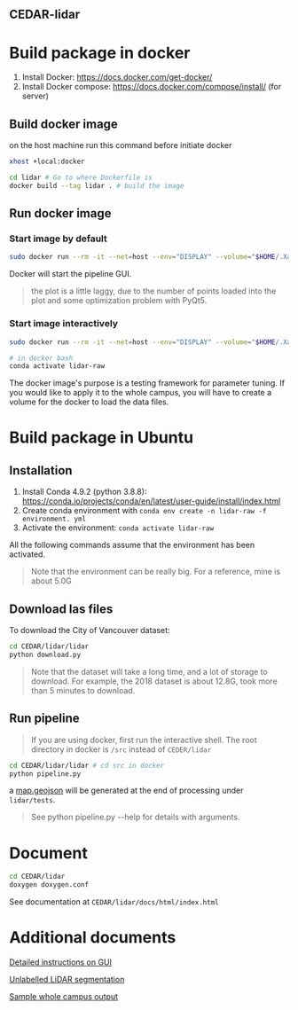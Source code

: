 CEDAR-lidar
---

# Build package in docker

1. Install Docker: https://docs.docker.com/get-docker/
2. Install Docker compose: https://docs.docker.com/compose/install/ (for server)

## Build docker image
on the host machine run this command before initiate docker
```bash
xhost +local:docker
```

```bash
cd lidar # Go to where Dockerfile is 
docker build --tag lidar . # build the image
```

## Run docker image
### Start image by default
```bash
sudo docker run --rm -it --net=host --env="DISPLAY" --volume="$HOME/.Xauthority:/root/.Xauthority:rw" --device /dev/dri/ --security-opt seccomp=./docker/chrome.json --privileged lidar
```
Docker will start the pipeline GUI.
> the plot is a little laggy, due to the number of points loaded into the plot and some optimization problem with PyQt5.

### Start image interactively
```bash
sudo docker run --rm -it --net=host --env="DISPLAY" --volume="$HOME/.Xauthority:/root/.Xauthority:rw" --device /dev/dri/ --security-opt seccomp=./docker/chrome.json --privileged lidar /bin/bash

# in docker bash
conda activate lidar-raw
```
The docker image's purpose is a testing framework for parameter tuning. If you would like to apply it to the whole campus, you will have to create a volume for the docker to load the data files. 

# Build package in Ubuntu

## Installation

1. Install Conda 4.9.2 (python 3.8.8): https://conda.io/projects/conda/en/latest/user-guide/install/index.html
2. Create conda environment with `conda env create -n lidar-raw -f environment. yml`
3. Activate the environment: `conda activate lidar-raw`

All the following commands assume that the environment has been activated. 

> Note that the environment can be really big. For a reference, mine is about 5.0G

## Download las files 

To download the City of Vancouver dataset:
```bash
cd CEDAR/lidar/lidar 
python download.py  
```
> Note that the dataset will take a long time, and a lot of storage to download. For example, the 2018 dataset is about 12.8G, took more than 5 minutes to download.

## Run pipeline

> If you are using docker, first run the interactive shell. The root directory in docker is `/src` instead of `CEDER/lidar`
```bash
cd CEDAR/lidar/lidar # cd src in docker
python pipeline.py
``` 

a [map.geojson](lidar/../tests/map.geojson) will be generated at the end of processing under `lidar/tests`. 

> See python pipeline.py --help for details with arguments. 

# Document 

```bash
cd CEDAR/lidar 
doxygen doxygen.conf
```
See documentation at `CEDAR/lidar/docs/html/index.html`

# Additional documents

[Detailed instructions on GUI](./resource/GUI.md)

[Unlabelled LiDAR segmentation](./resource/SEGMENTATION.md)

[Sample whole campus output](../lidar/tests/sample_map.geojson)



